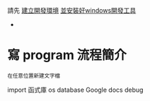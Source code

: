 
請先
[建立開發環境](./1%20建立開發環境.md)
[並安裝好windows開發工具](./2%20windows開發工具下載安裝.md)

-

# 寫 program 流程簡介

    在任意位置新建文字檔


import 函式庫
    os
    database
    Google docs
debug
